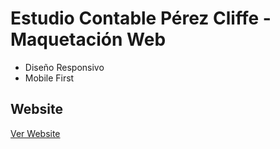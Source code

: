# Estudio Contable Pérez Cliffe - Maquetación Web
- Diseño Responsivo
- Mobile First

## Website
[Ver Website](https://sergiodario.github.io/EstudioPC/)
